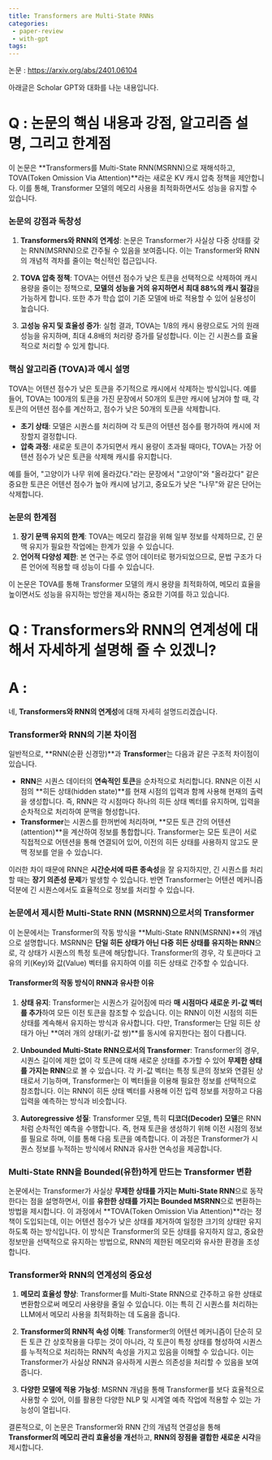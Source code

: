 ```yaml
---
title: Transformers are Multi-State RNNs
categories:
 - paper-review
 - with-gpt
tags:
---
```



논문 : https://arxiv.org/abs/2401.06104


아래글은 Scholar GPT와 대화를 나눈 내용입니다.

# Q : 논문의 핵심 내용과 강점, 알고리즘 설명, 그리고 한계점

이 논문은 **Transformers를 Multi-State RNN(MSRNN)으로 재해석하고, TOVA(Token Omission Via Attention)**라는 새로운 KV 캐시 압축 정책을 제안합니다. 이를 통해, Transformer 모델의 메모리 사용을 최적화하면서도 성능을 유지할 수 있습니다.

### 논문의 강점과 독창성
1. **Transformers와 RNN의 연계성**: 논문은 Transformer가 사실상 다중 상태를 갖는 RNN(MSRNN)으로 간주될 수 있음을 보여줍니다. 이는 Transformer와 RNN의 개념적 격차를 줄이는 혁신적인 접근입니다.
   
2. **TOVA 압축 정책**: TOVA는 어텐션 점수가 낮은 토큰을 선택적으로 삭제하여 캐시 용량을 줄이는 정책으로, **모델의 성능을 거의 유지하면서 최대 88%의 캐시 절감**을 가능하게 합니다. 또한 추가 학습 없이 기존 모델에 바로 적용할 수 있어 실용성이 높습니다.

3. **고성능 유지 및 효율성 증가**: 실험 결과, TOVA는 1/8의 캐시 용량으로도 거의 원래 성능을 유지하며, 최대 4.8배의 처리량 증가를 달성합니다. 이는 긴 시퀀스를 효율적으로 처리할 수 있게 합니다.

### 핵심 알고리즘 (TOVA)과 예시 설명
TOVA는 어텐션 점수가 낮은 토큰을 주기적으로 캐시에서 삭제하는 방식입니다. 예를 들어, TOVA는 100개의 토큰을 가진 문장에서 50개의 토큰만 캐시에 남겨야 할 때, 각 토큰의 어텐션 점수를 계산하고, 점수가 낮은 50개의 토큰을 삭제합니다.

- **초기 상태**: 모델은 시퀀스를 처리하며 각 토큰의 어텐션 점수를 평가하여 캐시에 저장할지 결정합니다.
- **압축 과정**: 새로운 토큰이 추가되면서 캐시 용량이 초과될 때마다, TOVA는 가장 어텐션 점수가 낮은 토큰을 삭제해 캐시를 유지합니다.

예를 들어, "고양이가 나무 위에 올라갔다."라는 문장에서 "고양이"와 "올라갔다" 같은 중요한 토큰은 어텐션 점수가 높아 캐시에 남기고, 중요도가 낮은 "나무"와 같은 단어는 삭제합니다.

### 논문의 한계점
1. **장기 문맥 유지의 한계**: TOVA는 메모리 절감을 위해 일부 정보를 삭제하므로, 긴 문맥 유지가 필요한 작업에는 한계가 있을 수 있습니다.
2. **언어적 다양성 제한**: 본 연구는 주로 영어 데이터로 평가되었으므로, 문법 구조가 다른 언어에 적용할 때 성능이 다를 수 있습니다.

이 논문은 TOVA를 통해 Transformer 모델의 캐시 용량을 최적화하여, 메모리 효율을 높이면서도 성능을 유지하는 방안을 제시하는 중요한 기여를 하고 있습니다.

# Q : Transformers와 RNN의 연계성에 대해서 자세하게 설명해 줄 수 있겠니?


# A : 

네, **Transformers와 RNN의 연계성**에 대해 자세히 설명드리겠습니다.

### Transformer와 RNN의 기본 차이점
일반적으로, **RNN(순환 신경망)**과 **Transformer**는 다음과 같은 구조적 차이점이 있습니다.

- **RNN**은 시퀀스 데이터의 **연속적인 토큰**을 순차적으로 처리합니다. RNN은 이전 시점의 **히든 상태(hidden state)**를 현재 시점의 입력과 함께 사용해 현재의 출력을 생성합니다. 즉, RNN은 각 시점마다 하나의 히든 상태 벡터를 유지하며, 입력을 순차적으로 처리하여 문맥을 형성합니다.
- **Transformer**는 시퀀스를 한꺼번에 처리하며, **모든 토큰 간의 어텐션(attention)**을 계산하여 정보를 통합합니다. Transformer는 모든 토큰이 서로 직접적으로 어텐션을 통해 연결되어 있어, 이전의 히든 상태를 사용하지 않고도 문맥 정보를 얻을 수 있습니다.

이러한 차이 때문에 RNN은 **시간순서에 따른 종속성**을 잘 유지하지만, 긴 시퀀스를 처리할 때는 **장기 의존성 문제**가 발생할 수 있습니다. 반면 Transformer는 어텐션 메커니즘 덕분에 긴 시퀀스에서도 효율적으로 정보를 처리할 수 있습니다.

### 논문에서 제시한 **Multi-State RNN (MSRNN)으로서의 Transformer**
이 논문에서는 Transformer의 작동 방식을 **Multi-State RNN(MSRNN)**의 개념으로 설명합니다. MSRNN은 **단일 히든 상태가 아닌 다중 히든 상태를 유지하는 RNN**으로, 각 상태가 시퀀스의 특정 토큰에 해당합니다. Transformer의 경우, 각 토큰마다 고유의 키(Key)와 값(Value) 벡터를 유지하여 이를 히든 상태로 간주할 수 있습니다.

#### Transformer의 작동 방식이 RNN과 유사한 이유
1. **상태 유지**: Transformer는 시퀀스가 길어짐에 따라 **매 시점마다 새로운 키-값 벡터를 추가**하여 모든 이전 토큰을 참조할 수 있습니다. 이는 RNN이 이전 시점의 히든 상태를 계속해서 유지하는 방식과 유사합니다. 다만, Transformer는 단일 히든 상태가 아닌 **여러 개의 상태(키-값 쌍)**를 동시에 유지한다는 점이 다릅니다.

2. **Unbounded Multi-State RNN으로서의 Transformer**: Transformer의 경우, 시퀀스 길이에 제한 없이 각 토큰에 대해 새로운 상태를 추가할 수 있어 **무제한 상태를 가지는 RNN**으로 볼 수 있습니다. 각 키-값 벡터는 특정 토큰의 정보와 연결된 상태로서 기능하며, Transformer는 이 벡터들을 이용해 필요한 정보를 선택적으로 참조합니다. 이는 RNN이 히든 상태 벡터를 사용해 이전 입력 정보를 저장하고 다음 입력을 예측하는 방식과 비슷합니다.

3. **Autoregressive 성질**: Transformer 모델, 특히 **디코더(Decoder) 모델**은 RNN처럼 순차적인 예측을 수행합니다. 즉, 현재 토큰을 생성하기 위해 이전 시점의 정보를 필요로 하며, 이를 통해 다음 토큰을 예측합니다. 이 과정은 Transformer가 시퀀스 정보를 누적하는 방식에서 RNN과 유사한 연속성을 제공합니다.

### **Multi-State RNN을 Bounded(유한)하게 만드는 Transformer 변환**
논문에서는 Transformer가 사실상 **무제한 상태를 가지는 Multi-State RNN**으로 동작한다는 점을 설명하면서, 이를 **유한한 상태를 가지는 Bounded MSRNN**으로 변환하는 방법을 제시합니다. 이 과정에서 **TOVA(Token Omission Via Attention)**라는 정책이 도입되는데, 이는 어텐션 점수가 낮은 상태를 제거하여 일정한 크기의 상태만 유지하도록 하는 방식입니다. 이 방식은 Transformer의 모든 상태를 유지하지 않고, 중요한 정보만을 선택적으로 유지하는 방법으로, RNN의 제한된 메모리와 유사한 환경을 조성합니다.

### Transformer와 RNN의 연계성의 중요성
1. **메모리 효율성 향상**: Transformer를 Multi-State RNN으로 간주하고 유한 상태로 변환함으로써 메모리 사용량을 줄일 수 있습니다. 이는 특히 긴 시퀀스를 처리하는 LLM에서 메모리 사용을 최적화하는 데 도움을 줍니다.
   
2. **Transformer의 RNN적 속성 이해**: Transformer의 어텐션 메커니즘이 단순히 모든 토큰 간 상호작용을 다루는 것이 아니라, 각 토큰이 특정 상태를 형성하여 시퀀스를 누적적으로 처리하는 RNN적 속성을 가지고 있음을 이해할 수 있습니다. 이는 Transformer가 사실상 RNN과 유사하게 시퀀스 의존성을 처리할 수 있음을 보여줍니다.

3. **다양한 모델에 적용 가능성**: MSRNN 개념을 통해 Transformer를 보다 효율적으로 사용할 수 있어, 이를 활용한 다양한 NLP 및 시계열 예측 작업에 적용할 수 있는 가능성이 열립니다.

결론적으로, 이 논문은 Transformer와 RNN 간의 개념적 연결성을 통해 **Transformer의 메모리 관리 효율성을 개선**하고, **RNN의 장점을 결합한 새로운 시각**을 제시합니다.